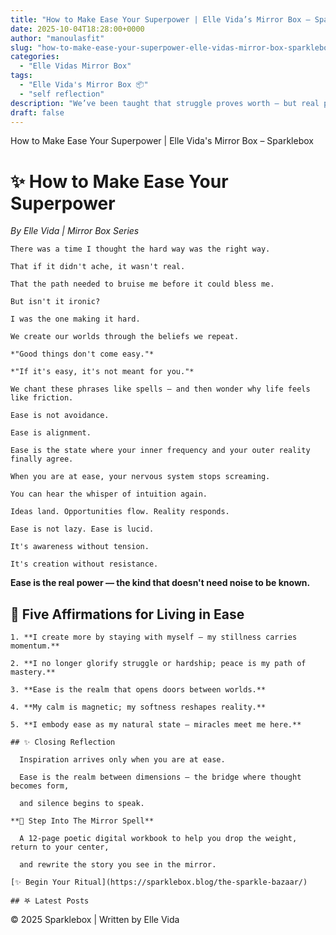 ```yaml
---
title: "How to Make Ease Your Superpower | Elle Vida’s Mirror Box – Sparklebox"
date: 2025-10-04T18:28:00+0000
author: "manoulasfit"
slug: "how-to-make-ease-your-superpower-elle-vidas-mirror-box-sparklebox"
categories:
  - "Elle Vidas Mirror Box"
tags:
  - "Elle Vida's Mirror Box 📦"
  - "self reflection"
description: "We’ve been taught that struggle proves worth — but real power lives in ease. In this Mirror Box reflection, Elle Vida reveals how alignment, softness, and presence transform creation into something effortless and magnetic."
draft: false
---
```

How to Make Ease Your Superpower | Elle Vida's Mirror Box – Sparklebox

  # ✨ How to Make Ease Your Superpower

  *By Elle Vida | Mirror Box Series*

    There was a time I thought the hard way was the right way.

    That if it didn't ache, it wasn't real.

    That the path needed to bruise me before it could bless me.

    But isn't it ironic?

    I was the one making it hard.

    We create our worlds through the beliefs we repeat.

    *"Good things don't come easy."*

    *"If it's easy, it's not meant for you."*

    We chant these phrases like spells — and then wonder why life feels like friction.

    Ease is not avoidance.

    Ease is alignment.

    Ease is the state where your inner frequency and your outer reality finally agree.

    When you are at ease, your nervous system stops screaming.

    You can hear the whisper of intuition again.

    Ideas land. Opportunities flow. Reality responds.

    Ease is not lazy. Ease is lucid.

    It's awareness without tension.

    It's creation without resistance.

  **Ease is the real power — the kind that doesn't need noise to be known.**

  ## 🌙 Five Affirmations for Living in Ease

    1. **I create more by staying with myself — my stillness carries momentum.**

    2. **I no longer glorify struggle or hardship; peace is my path of mastery.**

    3. **Ease is the realm that opens doors between worlds.**

    4. **My calm is magnetic; my softness reshapes reality.**

    5. **I embody ease as my natural state — miracles meet me here.**

    ## ✨ Closing Reflection

      Inspiration arrives only when you are at ease.

      Ease is the realm between dimensions — the bridge where thought becomes form,

      and silence begins to speak.

    **💎 Step Into The Mirror Spell**

      A 12-page poetic digital workbook to help you drop the weight, return to your center,

      and rewrite the story you see in the mirror.

    [✨ Begin Your Ritual](https://sparklebox.blog/the-sparkle-bazaar/)

    ## 𖤐 Latest Posts

  © 2025 Sparklebox | Written by Elle Vida